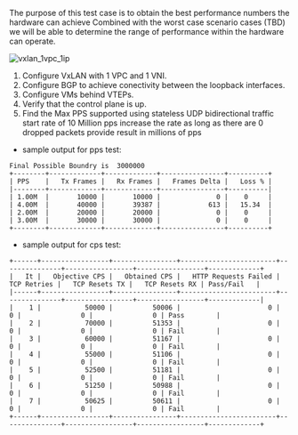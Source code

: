 The purpose of this test case is to obtain the best performance numbers the hardware can achieve
Combined with the worst case scenario cases (TBD) we will be able to determine the range of performance within the hardware can operate.

![vxlan_1vpc_1ip](../../images/test_vxlan_1vpc_1ip.svg)

1. Configure VxLAN with 1 VPC and 1 VNI.
2. Configure BGP to achieve conectivity between the loopback interfaces.
3. Configure VMs behind VTEPs.
4. Verify that the control plane is up.
5. Find the Max PPS supported using stateless UDP bidirectional traffic
	start rate of 10 Million pps
	increase the rate as long as there are 0 dropped packets
	provide result in millions of pps


- sample output for pps test:
```
Final Possible Boundry is  3000000
+--------+-------------+-------------+----------------+----------+
| PPS    |   Tx Frames |   Rx Frames |   Frames Delta |   Loss % |
|--------+-------------+-------------+----------------+----------|
| 1.00M  |       10000 |       10000 |              0 |    0     |
| 4.00M  |       40000 |       39387 |            613 |   15.34  |
| 2.00M  |       20000 |       20000 |              0 |    0     |
| 3.00M  |       30000 |       30000 |              0 |    0     |
+--------+-------------+-------------+----------------+----------+
```



- sample output for cps test:
```
+------+-----------------+----------------+------------------------+---------------+-----------------+-----------------+-------------+
|   It |   Objective CPS |   Obtained CPS |   HTTP Requests Failed |   TCP Retries |   TCP Resets TX |   TCP Resets RX | Pass/Fail   |
|------+-----------------+----------------+------------------------+---------------+-----------------+-----------------+-------------|
|    1 |      	   50000 |          50006 |                      0 |             0 |               0 |               0 | Pass        |
|    2 |      	   70000 |          51353 |                      0 |             0 |               0 |               0 | Fail        |
|    3 |           60000 |          51167 |                      0 |             0 |               0 |               0 | Fail        |
|    4 |           55000 |          51106 |                      0 |             0 |               0 |               0 | Fail        |
|    5 |           52500 |          51181 |                      0 |             0 |               0 |               0 | Fail        |
|    6 |           51250 |          50988 |                      0 |             0 |               0 |               0 | Fail        |
|    7 |           50625 |          50611 |                      0 |             0 |               0 |               0 | Fail        |
+------+-----------------+----------------+------------------------+---------------+-----------------+-----------------+-------------+
```
